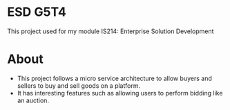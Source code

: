# ESD G5T4
This project used for my module IS214: Enterprise Solution Development

# About
- This project follows a micro service architecture to allow buyers and sellers to buy and sell goods on a platform. 
- It has interesting features such as allowing users to perform bidding like an auction. 

